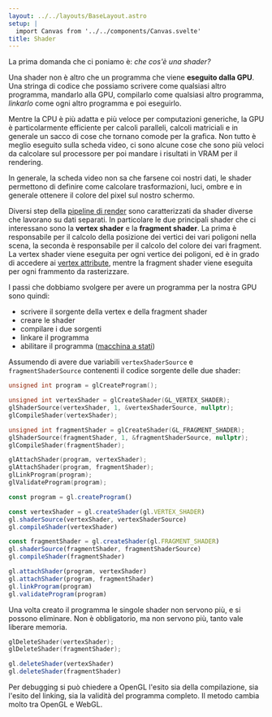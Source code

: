 ```yaml
---
layout: ../../layouts/BaseLayout.astro
setup: |
  import Canvas from '../../components/Canvas.svelte'
title: Shader
---
```


La prima domanda che ci poniamo è: _che cos'è una shader?_

Una shader non è altro che un programma che viene **eseguito dalla GPU**. Una stringa di codice che possiamo scrivere come qualsiasi altro programma, mandarlo alla GPU, compilarlo come qualsiasi altro programma, _linkarlo_ come ogni altro programma e poi eseguirlo.

Mentre la CPU è più adatta e più veloce per computazioni generiche, la GPU è particolarmente efficiente per calcoli paralleli, calcoli matriciali e in generale un sacco di cose che tornano comode per la grafica. Non tutto è meglio eseguito sulla scheda video, ci sono alcune cose che sono più veloci da calcolare sul processore per poi mandare i risultati in VRAM per il rendering.

In generale, la scheda video non sa che farsene coi nostri dati, le shader permettono di definire come calcolare trasformazioni, luci, ombre e in generale ottenere il colore del pixel sul nostro schermo.

Diversi step della [pipeline di render](/theory/paradigmi-rendering) sono caratterizzati da shader diverse che lavorano su dati separati. In particolare le due principali shader che ci interessano sono la **vertex shader** e la **fragment shader**. La prima è responsabile per il calcolo della posizione dei vertici dei vari poligoni nella scena, la seconda è responsabile per il calcolo del colore dei vari fragment. La vertex shader viene eseguita per ogni vertice dei poligoni, ed è in grado di accedere ai [vertex attribute](/theory/opengl-vertex-attribute), mentre la fragment shader viene eseguita per ogni frammento da rasterizzare.

I passi che dobbiamo svolgere per avere un programma per la nostra GPU sono quindi:

- scrivere il sorgente della vertex e della fragment shader
- creare le shader
- compilare i due sorgenti
- linkare il programma
- abilitare il programma ([macchina a stati](/theory/opengl#opengl-come-macchina-a-stati))

Assumendo di avere due variabili `vertexShaderSource` e `fragmentShaderSource` contenenti il codice sorgente delle due shader:

```cpp
unsigned int program = glCreateProgram();

unsigned int vertexShader = glCreateShader(GL_VERTEX_SHADER);
glShaderSource(vertexShader, 1, &vertexShaderSource, nullptr);
glCompileShader(vertexShader);

unsigned int fragmentShader = glCreateShader(GL_FRAGMENT_SHADER);
glShaderSource(fragmentShader, 1, &fragmentShaderSource, nullptr);
glCompileShader(fragmentShader);

glAttachShader(program, vertexShader);
glAttachShader(program, fragmentShader);
glLinkProgram(program);
glValidateProgram(program);
```

```ts
const program = gl.createProgram()

const vertexShader = gl.createShader(gl.VERTEX_SHADER)
gl.shaderSource(vertexShader, vertexShaderSource)
gl.compileShader(vertexShader)

const fragmentShader = gl.createShader(gl.FRAGMENT_SHADER)
gl.shaderSource(fragmentShader, fragmentShaderSource)
gl.compileShader(fragmentShader)

gl.attachShader(program, vertexShader)
gl.attachShader(program, fragmentShader)
gl.linkProgram(program)
gl.validateProgram(program)
```

Una volta creato il programma le singole shader non servono più, e si possono eliminare. Non è obbligatorio, ma non servono più, tanto vale liberare memoria.

```cpp
glDeleteShader(vertexShader);
glDeleteShader(fragmentShader);
```

```ts
gl.deleteShader(vertexShader)
gl.deleteShader(fragmentShader)
```

Per debugging si può chiedere a OpenGL l'esito sia della compilazione, sia l'esito del linking, sia la validità del programma completo. Il metodo cambia molto tra OpenGL e WebGL.
